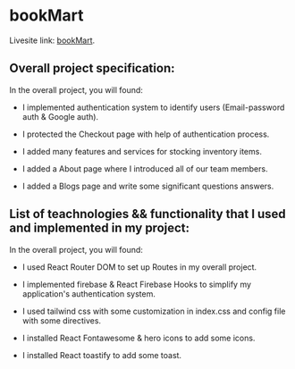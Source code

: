 # bookMart

Livesite link: [bookMart](https://book-mart-94d39.web.app/).

## Overall project specification:

In the overall project, you will found:

 - I implemented authentication system to identify users (Email-password auth & Google auth).

 - I protected the Checkout page with help of authentication process.

 - I added many features and services for stocking inventory items.

 - I added a About page where I introduced all of our team members. 

 - I added a Blogs page and write some significant questions answers.

## List of teachnologies && functionality that I used and implemented in my project:

In the overall project, you will found:

 - I used React Router DOM to set up Routes in my overall project.

 - I implemented firebase & React Firebase Hooks to simplify my application's authentication system.

 - I used tailwind css with some customization in index.css and config file with some directives.

 - I installed React Fontawesome & hero icons to add some icons.

 - I installed React toastify to add some toast. 

